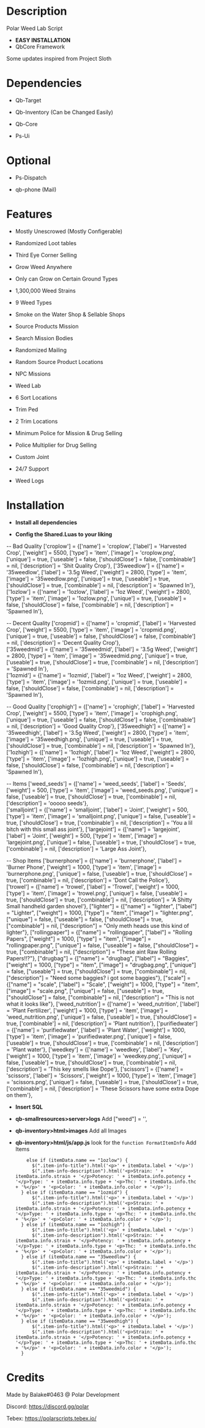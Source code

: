 # Description
Polar Weed Lab Script
* **EASY INSTALLATION**
* QbCore Framework

Some updates inspired from Project Sloth

# Dependencies

-  Qb-Target

-  Qb-Inventory (Can be Changed Easily)

-  Qb-Core

-  Ps-Ui

# Optional

- Ps-Dispatch

- qb-phone (Mail)

# Features

+ Mostly Unescrowed (Mostly Configerable)
+ Randomized Loot tables
+ Third Eye Corner Selling
+ Grow Weed Anywhere
+ Only can Grow on Certain Ground Types
+ 1,300,000 Weed Strains
+ 9 Weed Types

+ Smoke on the Water Shop & Sellable Shops
+ Source Products Mission
+ Search Mission Bodies
+ Randomized Mailing
+ Random Source Product Locations

+ NPC Missions
+ Weed Lab
+ 6 Sort Locations
+ Trim Ped

+ 2 Trim Locations
+ Minimum Police for Mission & Drug Selling
+ Police Multiplier for Drug Selling
+ Custom Joint


+ 24/7 Support
+ Weed Logs



# Installation

* **Install all dependencies**

* **Config the Shared.Luas to your liking**

-- Bad Quality
['croplow'] 			 	 = {['name'] = 'croplow', 				['label'] = 'Harvested Crop', 			['weight'] = 5500, 		['type'] = 'item', 		['image'] = 'croplow.png', 				['unique'] = true,    	['useable'] = false,    ['shouldClose'] = false,	   	['combinable'] = nil,   ['description'] = 'Shit Quality Crop'},	
['35weedlow'] 			 	 = {['name'] = '35weedlow', 				['label'] = '3.5g Weed', 			['weight'] = 2800, 		['type'] = 'item', 		['image'] = '35weedlow.png', 				['unique'] = true,    	['useable'] = true,     ['shouldClose'] = true,	   		['combinable'] = nil,   ['description'] = 'Spawned In'},	
['1ozlow'] 			 	 = {['name'] = '1ozlow', 				['label'] = '1oz Weed', 			['weight'] = 2800, 		['type'] = 'item', 		['image'] = '1ozlow.png', 				['unique'] = true,    	['useable'] = false,    ['shouldClose'] = false,	   	['combinable'] = nil,   ['description'] = 'Spawned In'},	

-- Decent Quality
['cropmid'] 		 	 	 = {['name'] = 'cropmid', 				['label'] = 'Harvested Crop', 			['weight'] = 5500, 		['type'] = 'item', 		['image'] = 'cropmid.png', 				['unique'] = true,    	['useable'] = false,    ['shouldClose'] = false,	   	['combinable'] = nil,   ['description'] = 'Decent Quality Crop'},	
['35weedmid'] 		 	 	 = {['name'] = '35weedmid', 				['label'] = '3.5g Weed', 			['weight'] = 2800, 		['type'] = 'item', 		['image'] = '35weedmid.png', 				['unique'] = true,    	['useable'] = true,     ['shouldClose'] = true,	   		['combinable'] = nil,   ['description'] = 'Spawned In'},	
['1ozmid'] 		 	 	 = {['name'] = '1ozmid', 				['label'] = '1oz Weed', 			['weight'] = 2800, 		['type'] = 'item', 		['image'] = '1ozmid.png', 				['unique'] = true,    	['useable'] = false,    ['shouldClose'] = false,	   	['combinable'] = nil,   ['description'] = 'Spawned In'},	

-- Good Quality
['crophigh'] 		 	 = {['name'] = 'crophigh', 				['label'] = 'Harvested Crop', 			['weight'] = 5500, 		['type'] = 'item', 		['image'] = 'crophigh.png', 				['unique'] = true,    	['useable'] = false,    ['shouldClose'] = false,	   	['combinable'] = nil,   ['description'] = 'Good Quality Crop'},	
['35weedhigh'] 		 	 	 = {['name'] = '35weedhigh', 				['label'] = '3.5g Weed', 			['weight'] = 2800, 		['type'] = 'item', 		['image'] = '35weedhigh.png', 				['unique'] = true,    	['useable'] = true,     ['shouldClose'] = true,	   		['combinable'] = nil,   ['description'] = 'Spawned In'},	
['1ozhigh'] 		 	 	 = {['name'] = '1ozhigh', 				['label'] = '1oz Weed', 			['weight'] = 2800, 		['type'] = 'item', 		['image'] = '1ozhigh.png', 				['unique'] = true,    	['useable'] = false,    ['shouldClose'] = false,	   	['combinable'] = nil,   ['description'] = 'Spawned In'},	

-- Items
['weed_seeds'] 			 	 = {['name'] = 'weed_seeds', 					['label'] = 'Seeds', 			['weight'] = 500, 		['type'] = 'item', 		['image'] = 'weed_seeds.png', 					['unique'] = false,    	['useable'] = true, 	['shouldClose'] = true,	   		['combinable'] = nil,   ['description'] = 'ooooo seeds'},	
['smalljoint'] 			 	 = {['name'] = 'smalljoint', 					['label'] = 'Joint', 					['weight'] = 500, 		['type'] = 'item', 		['image'] = 'smalljoint.png', 					['unique'] = false,    	['useable'] = true, 	['shouldClose'] = true,	   		['combinable'] = nil,   ['description'] = 'You a lil bitch with this small ass joint'},	
['largejoint'] 			 	 = {['name'] = 'largejoint', 				['label'] = 'Joint', 			    	['weight'] = 500, 		['type'] = 'item', 		['image'] = 'largejoint.png', 				['unique'] = false,    	['useable'] = true, 	['shouldClose'] = true,	   		['combinable'] = nil,   ['description'] = 'Large Ass Joint'},	

-- Shop Items
['burnerphone'] 			 	 = {['name'] = 'burnerphone', 					['label'] = 'Burner Phone', 			['weight'] = 1000, 		['type'] = 'item', 		['image'] = 'burnerphone.png', 					['unique'] = false,    	['useable'] = true, 	['shouldClose'] = true,	   		['combinable'] = nil,   ['description'] = 'Dont Call the Police'},	
['trowel'] 			 	 = {['name'] = 'trowel', 			  		['label'] = 'Trowel', 					['weight'] = 1000, 		['type'] = 'item', 		['image'] = 'trowel.png', 				['unique'] = false,    	['useable'] = true, 	['shouldClose'] = true,	   		['combinable'] = nil,   ['description'] = 'A Shitty Small handheld garden shovel'},
["lighter"] 		 	 	 = {["name"] = "lighter", 				["label"] = "Lighter", 					["weight"] = 1000, 	    ["type"] = "item", 		["image"] = "lighter.png", 				["unique"] = false, 	["useable"] = false, 	["shouldClose"] = true,    		["combinable"] = nil,   ["description"] = "Only meth heads use this kind of lighter"},
["rollingpaper"] 		         = {["name"] = "rollingpaper", 			["label"] = "Rolling Papers", 			["weight"] = 1000, 	    ["type"] = "item", 		["image"] = "rollingpaper.png", 			["unique"] = false, 	["useable"] = false, 	["shouldClose"] = true,    		["combinable"] = nil,   ["description"] = "These aint Raw Rolling Papers!!?"},
["drugbag"] 		 	 	 = {["name"] = "drugbag", 				["label"] = "Baggies", 					["weight"] = 1000, 	    ["type"] = "item", 		["image"] = "drugbag.png", 				["unique"] = false, 	["useable"] = true, 	["shouldClose"] = true,    		["combinable"] = nil,   ["description"] = "Need some baggies? i got some baggies"},
["scale"] 		 	         = {["name"] = "scale", 					["label"] = "Scale", 					["weight"] = 1000, 	    ["type"] = "item", 		["image"] = "scale.png", 					["unique"] = false, 	["useable"] = true, 	["shouldClose"] = false,   		["combinable"] = nil,   ["description"] = "This is not what it looks like"},
['weed_nutrition'] 			 = {['name'] = 'weed_nutrition', 			    ['label'] = 'Plant Fertilizer', 		['weight'] = 1000, 		['type'] = 'item', 		['image'] = 'weed_nutrition.png', 				['unique'] = false, 	['useable'] = true, 	['shouldClose'] = true,	  		['combinable'] = nil,   ['description'] = 'Plant nutrition'},
['purifiedwater'] 			 	 = {['name'] = 'purifiedwater', 			    	['label'] = 'Plant Water', 				['weight'] = 1000, 		['type'] = 'item', 		['image'] = 'purifiedwater.png', 					['unique'] = false, 	['useable'] = true, 	['shouldClose'] = true,	  		['combinable'] = nil,   ['description'] = 'Plant water'},
['weedkey'] 			 	 = {['name'] = 'weedkey', 			    	['label'] = 'Key', 				['weight'] = 1000, 		['type'] = 'item', 		['image'] = 'weedkey.png', 					['unique'] = false, 	['useable'] = true, 	['shouldClose'] = true,	  		['combinable'] = nil,   ['description'] = 'This key smells like Dope'},
['scissors'] 			 	 = {['name'] = 'scissors', 			    	['label'] = 'Scissors', 				['weight'] = 1000, 		['type'] = 'item', 		['image'] = 'scissors.png', 					['unique'] = false, 	['useable'] = true, 	['shouldClose'] = true,	  		['combinable'] = nil,   ['description'] = 'These Scissors have some extra Dope on them'},



* **Insert SQL**

* **qb-smallresources>server>logs**
Add ["weed"] = '',

* **qb-inventory>html>images**
Add all Images

* **qb-inventory>html/js/app.js** look for the ```function FormatItemInfo```
Add Items

          else if (itemData.name == "1ozlow") {
            $(".item-info-title").html('<p>' + itemData.label + '</p>')
            $(".item-info-description").html('<p>Strain: ' + itemData.info.strain + '</p>Potency: ' + itemData.info.potency + '</p>Type: ' + itemData.info.type + '<p>Thc: ' + itemData.info.thc + '%</p>' + '<p>Color: ' + itemData.info.color + '</p>');
        } else if (itemData.name == "1ozmid") {
            $(".item-info-title").html('<p>' + itemData.label + '</p>')
            $(".item-info-description").html('<p>Strain: ' + itemData.info.strain + '</p>Potency: ' + itemData.info.potency + '</p>Type: ' + itemData.info.type + '<p>Thc: ' + itemData.info.thc + '%</p>' + '<p>Color: ' + itemData.info.color + '</p>');
        } else if (itemData.name == "1ozhigh") {
            $(".item-info-title").html('<p>' + itemData.label + '</p>')
            $(".item-info-description").html('<p>Strain: ' + itemData.info.strain + '</p>Potency: ' + itemData.info.potency + '</p>Type: ' + itemData.info.type + '<p>Thc: ' + itemData.info.thc + '%</p>' + '<p>Color: ' + itemData.info.color + '</p>');
        } else if (itemData.name == "35weedlow") {
            $(".item-info-title").html('<p>' + itemData.label + '</p>')
            $(".item-info-description").html('<p>Strain: ' + itemData.info.strain + '</p>Potency: ' + itemData.info.potency + '</p>Type: ' + itemData.info.type + '<p>Thc: ' + itemData.info.thc + '%</p>' + '<p>Color: ' + itemData.info.color + '</p>');
        } else if (itemData.name == "35weedmid") {
            $(".item-info-title").html('<p>' + itemData.label + '</p>')
            $(".item-info-description").html('<p>Strain: ' + itemData.info.strain + '</p>Potency: ' + itemData.info.potency + '</p>Type: ' + itemData.info.type + '<p>Thc: ' + itemData.info.thc + '%</p>' + '<p>Color: ' + itemData.info.color + '</p>');
        } else if (itemData.name == "35weedhigh") {
            $(".item-info-title").html('<p>' + itemData.label + '</p>')
            $(".item-info-description").html('<p>Strain: ' + itemData.info.strain + '</p>Potency: ' + itemData.info.potency + '</p>Type: ' + itemData.info.type + '<p>Thc: ' + itemData.info.thc + '%</p>' + '<p>Color: ' + itemData.info.color + '</p>');
        }  




# Credits
Made by Balake#0463 @ Polar Development

Discord: https://discord.gg/polar

Tebex: https://polarscripts.tebex.io/